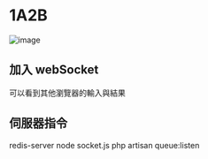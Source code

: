 # 1A2B

![image]()

## 加入 webSocket

可以看到其他瀏覽器的輸入與結果

## 伺服器指令

redis-server
node socket.js
php artisan queue:listen
